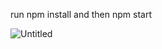 run npm install and then npm start

![Untitled](https://user-images.githubusercontent.com/96732484/156055087-e27a19f4-2a7b-4b77-a47f-dbb1a3544604.png)
